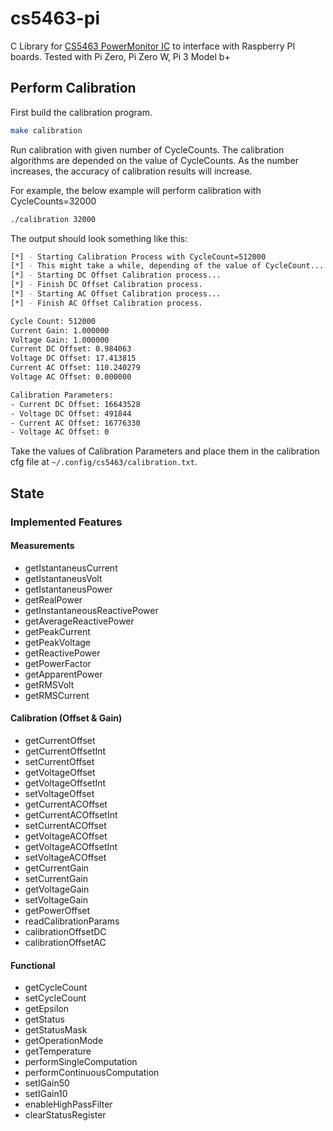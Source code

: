 # cs5463-pi
C Library for [CS5463 PowerMonitor IC](https://www.versasense.com/files/datasheets/CS5463_F3.pdf) to interface with Raspberry PI boards. Tested with Pi Zero, Pi Zero W, Pi 3 Model b+

## Perform Calibration

First build the calibration program.

```bash
make calibration
```

Run calibration with given number of CycleCounts. The calibration
algorithms are depended on the value of CycleCounts. As the number
increases, the accuracy of calibration results will increase.

For example, the below example will perform calibration with CycleCounts=32000

```bash
./calibration 32000
```

The output should look something like this:

```bash
[*] - Starting Calibration Process with CycleCount=512000
[*] - This might take a while, depending of the value of CycleCount...
[*] - Starting DC Offset Calibration process...
[*] - Finish DC Offset Calibration process.
[*] - Starting AC Offset Calibration process...
[*] - Finish AC Offset Calibration process.

Cycle Count: 512000
Current Gain: 1.000000
Voltage Gain: 1.000000
Current DC Offset: 0.984063
Voltage DC Offset: 17.413815
Current AC Offset: 110.240279
Voltage AC Offset: 0.000000

Calibration Parameters:
- Current DC Offset: 16643528
- Voltage DC Offset: 491844
- Current AC Offset: 16776330
- Voltage AC Offset: 0
```

Take the values of Calibration Parameters and place them in the calibration
cfg file at `~/.config/cs5463/calibration.txt`.

## State

### Implemented Features

#### Measurements

- getIstantaneusCurrent
- getIstantaneusVolt
- getIstantaneusPower
- getRealPower
- getInstantaneousReactivePower
- getAverageReactivePower
- getPeakCurrent
- getPeakVoltage
- getReactivePower
- getPowerFactor
- getApparentPower
- getRMSVolt
- getRMSCurrent

#### Calibration (Offset & Gain)
- getCurrentOffset
- getCurrentOffsetInt
- setCurrentOffset
- getVoltageOffset
- getVoltageOffsetInt
- setVoltageOffset
- getCurrentACOffset
- getCurrentACOffsetInt
- setCurrentACOffset
- getVoltageACOffset
- getVoltageACOffsetInt
- setVoltageACOffset
- getCurrentGain
- setCurrentGain
- getVoltageGain
- setVoltageGain
- getPowerOffset
- readCalibrationParams
- calibrationOffsetDC
- calibrationOffsetAC

#### Functional
- getCycleCount
- setCycleCount
- getEpsilon
- getStatus
- getStatusMask
- getOperationMode
- getTemperature
- performSingleComputation
- performContinuousComputation
- setIGain50
- setIGain10
- enableHighPassFilter
- clearStatusRegister
